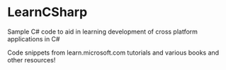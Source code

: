 # LearnCSharp

Sample C# code to aid in learning development of cross platform applications in C#

Code snippets from learn.microsoft.com tutorials and various books and other resources!
